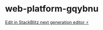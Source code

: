 # web-platform-gqybnu

[Edit in StackBlitz next generation editor ⚡️](https://stackblitz.com/~/github.com/GabrielIOMagnus/web-platform-gqybnu)